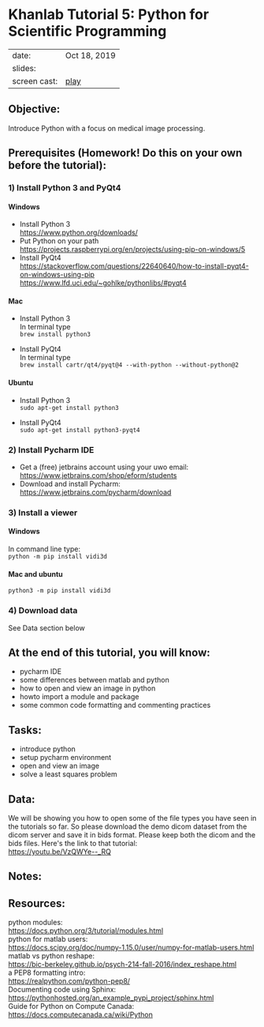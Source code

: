 # Khanlab Tutorial 5: Python for Scientific Programming

| | |
|-|-|
| date: | Oct 18, 2019 |
| slides: |   |
| screen cast: | [play](https://www.youtube.com/watch?v=nixmsGcV5_s&feature=youtu.be) |

## Objective:
Introduce Python with a focus on medical image processing.  

## Prerequisites (Homework! Do this on your own before the tutorial):

### 1) Install Python 3 and PyQt4
#### Windows
* Install Python 3  
https://www.python.org/downloads/
* Put Python on your path  
https://projects.raspberrypi.org/en/projects/using-pip-on-windows/5
* Install PyQt4  
https://stackoverflow.com/questions/22640640/how-to-install-pyqt4-on-windows-using-pip
https://www.lfd.uci.edu/~gohlke/pythonlibs/#pyqt4

#### Mac
* Install Python 3  
In terminal type  
```brew install python3```

* Install PyQt4  
In terminal type  
```brew install cartr/qt4/pyqt@4 --with-python --without-python@2```

#### Ubuntu
* Install Python 3  
```sudo apt-get install python3```

* Install PyQt4  
```sudo apt-get install python3-pyqt4```

### 2) Install Pycharm IDE
* Get a (free) jetbrains account using your uwo email:  
https://www.jetbrains.com/shop/eform/students
* Download and install Pycharm:  
https://www.jetbrains.com/pycharm/download

### 3) Install a viewer  
#### Windows
In command line type:  
```python -m pip install vidi3d```
#### Mac and ubuntu
```python3 -m pip install vidi3d```

### 4) Download data  
See Data section below

## At the end of this tutorial, you will know:
* pycharm IDE  
* some differences between matlab and python  
* how to open and view an image in python  
* howto import a module and package  
* some common code formatting and commenting practices  

## Tasks:
* introduce python  
* setup pycharm environment  
* open and view an image  
* solve a least squares problem  

## Data:  
We will be showing you how to open some of the file types you have seen in the tutorials so far.  So please download the demo dicom dataset from the dicom server and save it in bids format.  Please keep both the dicom and the bids files.  Here's the link to that tutorial:  
https://youtu.be/VzQWYe--_RQ  



## Notes:

## Resources:
python modules:  
https://docs.python.org/3/tutorial/modules.html  
python for matlab users:  
https://docs.scipy.org/doc/numpy-1.15.0/user/numpy-for-matlab-users.html  
matlab vs python reshape:  
https://bic-berkeley.github.io/psych-214-fall-2016/index_reshape.html  
a PEP8 formatting intro:  
https://realpython.com/python-pep8/  
Documenting code using Sphinx:  
https://pythonhosted.org/an_example_pypi_project/sphinx.html  
Guide for Python on Compute Canada:
https://docs.computecanada.ca/wiki/Python
